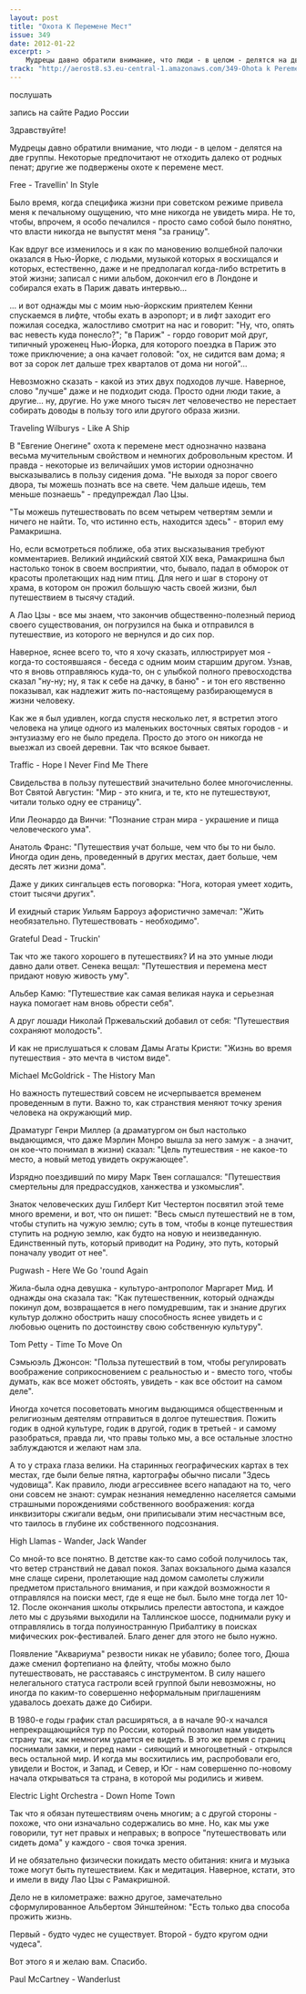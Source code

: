 ```yaml
---
layout: post
title: "Охота К Перемене Мест"
issue: 349
date: 2012-01-22
excerpt: >
    Мудрецы давно обратили внимание, что люди - в целом - делятся на две группы. Некоторые предпочитают не отходить далеко от родных пенат; другие же подвержены охоте к перемене мест.
track: "http://aerost8.s3.eu-central-1.amazonaws.com/349-Ohota k Peremene Mest.mp3"
---
```


послушать

запись на сайте Радио России

Здравствуйте!

Мудрецы давно обратили внимание, что люди - в целом - делятся на две группы. Некоторые предпочитают не отходить далеко от родных пенат; другие же подвержены охоте к перемене мест.

Free - Travellin' In Style

Было время, когда специфика жизни при советском режиме привела меня к печальному ощущению, что мне никогда не увидеть мира. Не то, чтобы, впрочем, я особо печалился - просто само собой было понятно, что власти никогда не выпустят меня "за границу".

Как вдруг все изменилось и я как по мановению волшебной палочки оказался в Нью-Йорке, с людьми, музыкой которых я восхищался и которых, естественно, даже и не предполагал когда-либо встретить в этой жизни; записал с ними альбом, докончил его в Лондоне и собирался ехать в Париж давать интервью...

... и вот однажды мы с моим нью-йоркским приятелем Кенни спускаемся в лифте, чтобы ехать в аэропорт; и в лифт заходит его пожилая соседка, жалостливо смотрит на нас и говорит: "Ну, что, опять вас невесть куда понесло?"; "в Париж" - гордо говорит мой друг, типичный уроженец Нью-Йорка, для которого поездка в Париж это тоже приключение; а она качает головой: "ох, не сидится вам дома; я вот за сорок лет дальше трех кварталов от дома ни ногой"...

Невозможно сказать - какой из этих двух подходов лучше. Наверное, слово "лучше" даже и не подходит сюда. Просто одни люди такие, а другие... ну, другие. Но уже много тысяч лет человечество не перестает собирать доводы в пользу того или другого образа жизни.

Traveling Wilburys - Like A Ship

В "Евгение Онегине" охота к перемене мест однозначно названа весьма мучительным свойством и немногих добровольным крестом. И правда - некоторые из величайших умов истории однозначно высказывались в пользу сидения дома. "Не выходя за порог своего двора, ты можешь познать все на свете. Чем дальше идешь, тем меньше познаешь" - предупреждал Лао Цзы.

"Ты можешь путешествовать по всем четырем четвертям земли и ничего не найти. То, что истинно есть, находится здесь" - вторил ему Рамакришна.

Но, если всмотреться поближе, оба этих высказывания требуют комментариев. Великий индийский святой XIX века, Рамакришна был настолько тонок в своем восприятии, что, бывало, падал в обморок от красоты пролетающих над ним птиц. Для него и шаг в сторону от храма, в котором он прожил большую часть своей жизни, был путешествием в тысячу стадий.

А Лао Цзы - все мы знаем, что закончив общественно-полезный период своего существования, он погрузился на быка и отправился в путешествие, из которого не вернулся и до сих пор.

Наверное, яснее всего то, что я хочу сказать, иллюстрирует моя - когда-то состоявшаяся - беседа с одним моим старшим другом. Узнав, что я вновь отправляюсь куда-то, он с улыбкой полного превосходства сказал "ну-ну; ну, я так к себе на дачку, в баню" - и тон его явственно показывал, как надлежит жить по-настоящему разбирающемуся в жизни человеку.

Как же я был удивлен, когда спустя несколько лет, я встретил этого человека на улице одного из маленьких восточных святых городов - и энтузиазму его не было предела. Просто до этого он никогда не выезжал из своей деревни. Так что всякое бывает.

Traffic - Hope I Never Find Me There

Свидельства в пользу путешествий значительно более многочисленны. Вот Cвятой Августин: "Мир - это книга, и те, кто не путешествуют, читали только одну ее страницу".

Или Леонардо да Винчи: "Познание стран мира - украшение и пища человеческого ума".

Анатоль Франс: "Путешествия учат больше, чем что бы то ни было. Иногда один день, проведенный в других местах, дает больше, чем десять лет жизни дома".

Даже у диких сингальцев есть поговорка: "Нога, которая умеет ходить, стоит тысячи других".

И ехидный старик Уильям Барроуз афористично замечал: "Жить необязательно. Путешествовать - необходимо".

Grateful Dead - Truckin'

Так что же такого хорошего в путешествиях? И на это умные люди давно дали ответ. Сенека вещал: "Путешествия и перемена мест придают новую живость уму".

Альбер Камю: "Путешествие как самая великая наука и серьезная наука помогает нам вновь обрести себя".

А друг лошади Николай Пржевальский добавил от себя: "Путешествия сохраняют молодость".

И как не прислушаться к словам Дамы Агаты Кристи: "Жизнь во время путешествия - это мечта в чистом виде".

Michael McGoldrick - The History Man

Но важность путешествий совсем не исчерпывается временем проведенным в пути. Важно то, как странствия меняют точку зрения человека на окружающий мир.

Драматург Генри Миллер (а драматургом он был настолько выдающимся, что даже Мэрлин Монро вышла за него замуж - а значит, он кое-что понимал в жизни) сказал: "Цель путешествия - не какое-то место, а новый метод увидеть окружающее".

Изрядно поездивший по миру Марк Твен соглашался: "Путешествия смертельны для предрассудков, ханжества и узкомыслия".

Знаток человеческих душ Гилберт Кит Честертон посвятил этой теме много времени, и вот, что он пишет: "Весь смысл путешествий не в том, чтобы ступить на чужую землю; суть в том, чтобы в конце путешествия ступить на родную землю, как будто на новую и неизведанную. Единственный путь, который приводит на Родину, это путь, который поначалу уводит от нее".

Pugwash - Here We Go 'round Again

Жила-была одна девушка - культуро-антрополог Маргарет Мид. И однажды она сказала так: "Как путешественник, который однажды покинул дом, возвращается в него помудревшим, так и знание других культур должно обострить нашу способность яснее увидеть и с любовью оценить по достоинству свою собственную культуру".

Tom Petty - Time To Move On

Сэмьюэль Джонсон: "Польза путешествий в том, чтобы регулировать воображение соприкосновением с реальностью и - вместо того, чтобы думать, как все может обстоять, увидеть - как все обстоит на самом деле".

Иногда хочется посоветовать многим выдающимся общественным и религиозным деятелям отправиться в долгое путешествия. Пожить годик в одной культуре, годик в другой, годик в третьей - и самому разобраться, правда ли, что правы только мы, а все остальные злостно заблуждаются и желают нам зла.

А то у страха глаза велики. На старинных географических картах в тех местах, где были белые пятна, картографы обычно писали "Здесь чудовища". Как правило, люди агрессивнее всего нападают на то, чего они совсем не знают: сумрак незнания немедленно населяется самыми страшными порождениями собственного воображения: когда инквизиторы сжигали ведьм, они приписывали этим несчастным все, что таилось в глубине их собственного подсознания.

High Llamas - Wander, Jack Wander

Со мной-то все понятно. В детстве как-то само собой получилось так, что ветер странствий не давал покоя. Запах вокзального дыма казался мне слаще сирени, пролетающие над домом самолеты служили предметом пристального внимания, и при каждой возможности я отправлялся на поиски мест, где я еще не был. Было мне тогда лет 10-12. После окончания школы открылись прелести автостопа, и каждое лето мы c друзьями выходили на Таллинское шоссе, поднимали руку и отправлялись в тогда полуиностранную Прибалтику в поисках мифических рок-фестивалей. Благо денег для этого не было нужно.

Появление "Аквариума" резвости никак не убавило; более того, Дюша даже сменил фортепиано на флейту, чтобы можно было путешествовать, не расставаясь с инструментом. В силу нашего нелегального статуса гастроли всей группой были невозможны, но иногда по каким-то совершенно неформальным приглашениям удавалось доехать даже до Сибири.

В 1980-е годы график стал расширяться, а в начале 90-х начался непрекращающийся тур по России, который позволил нам увидеть страну так, как немногим удается ее видеть. В это же время с границ поснимали замки, и перед нами - сияющий и многоцветный - открылся весь остальной мир. И когда мы восхитились им, распробовали его, увидели и Восток, и Запад, и Север, и Юг - нам совершенно по-новому начала открываться та страна, в которой мы родились и живем.

Electric Light Orchestra - Down Home Town

Так что я обязан путешествиям очень многим; а с другой стороны - похоже, что они изначально содержались во мне. Но, как мы уже говорили, тут нет правых и неправых; в вопросе "путешествовать или сидеть дома" у каждого - своя точка зрения.

И не обязательно физически покидать место обитания: книга и музыка тоже могут быть путешествием. Как и медитация. Наверное, кстати, это и имели в виду Лао Цзы с Рамакришной.

Дело не в километраже: важно другое, замечательно сформулированное Альбертом Эйнштейном: "Есть только два способа прожить жизнь.

Первый - будто чудес не существует. Второй - будто кругом одни чудеса".

Вот этого я и желаю вам. Спасибо.

Paul McCartney - Wanderlust
